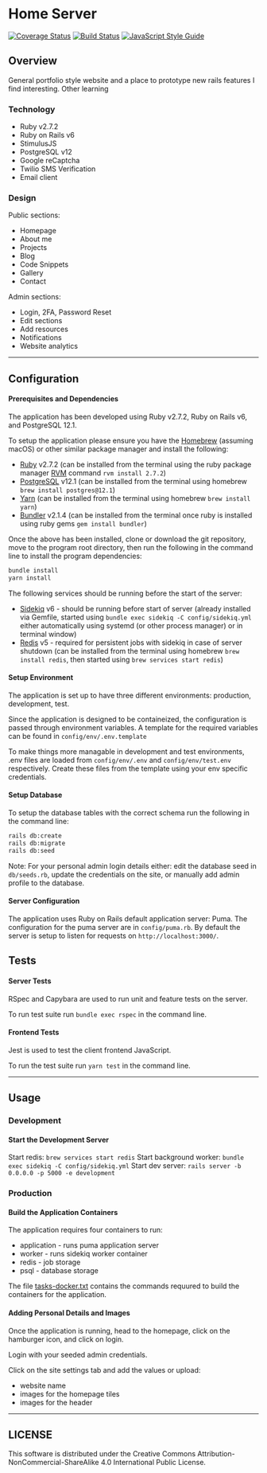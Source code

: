 # Home Server

[![Coverage Status](https://img.shields.io/coveralls/github/cpcwood/home-server?style=flat-square&color=sucess)](https://coveralls.io/github/cpcwood/home-server?branch=master) [![Build Status](https://img.shields.io/travis/com/cpcwood/home-server?style=flat-square&color=sucess)](https://travis-ci.com/github/cpcwood/home-server) [![JavaScript Style Guide](https://img.shields.io/badge/JS_code_style-standard-informational.svg?style=flat-square)](https://standardjs.com)

## Overview

General portfolio style website and a place to prototype new rails features I find interesting. Other learning 

### Technology

- Ruby v2.7.2
- Ruby on Rails v6
- StimulusJS
- PostgreSQL v12
- Google reCaptcha
- Twilio SMS Verification
- Email client

### Design

Public sections:
- Homepage
- About me
- Projects
- Blog
- Code Snippets
- Gallery
- Contact

Admin sections:
- Login, 2FA, Password Reset
- Edit sections
- Add resources
- Notifications
- Website analytics

-----------
## Configuration
#### Prerequisites and Dependencies

The application has been developed using Ruby v2.7.2, Ruby on Rails v6, and PostgreSQL 12.1. 

To setup the application please ensure you have the [Homebrew](https://brew.sh/) (assuming macOS) or other similar package manager and install the following:

- [Ruby](https://www.ruby-lang.org/en/) v2.7.2 (can be installed from the terminal using the ruby package manager [RVM](https://rvm.io/rvm/install) command ```rvm install 2.7.2```)
- [PostgreSQL](https://www.postgresql.org/) v12.1 (can be installed from the terminal using homebrew ```brew install postgres@12.1```)
- [Yarn](https://yarnpkg.com/) (can be installed from the terminal using homebrew ```brew install yarn```)
- [Bundler](https://bundler.io/) v2.1.4 (can be installed from the terminal once ruby is installed using ruby gems ```gem install bundler```)

Once the above has been installed, clone or download the git repository, move to the program root directory, then run the following in the command line to install the program dependencies:

```bash
bundle install
yarn install
```

The following services should be running before the start of the server:
- [Sidekiq](https://github.com/mperham/sidekiq) v6 - should be running before start of server (already installed via Gemfile, started using ```bundle exec sidekiq -C config/sidekiq.yml``` either automatically using systemd (or other process manager) or in terminal window)
- [Redis](https://redislabs.com/get-started-with-redis/) v5 - required for persistent jobs with sidekiq in case of server shutdown (can be installed from the terminal using homebrew ```brew install redis```, then started using ```brew services start redis```)

#### Setup Environment

The application is set up to have three different environments: production, development, test.

Since the application is designed to be containeized, the configuration is passed through environment variables. A template for the required variables can be found in ```config/env/.env.template```

To make things more managable in development and test environments, .env files are loaded from ```config/env/.env``` and ```config/env/test.env``` respectively. Create these files from the template using your env specific credentials.


#### Setup Database

To setup the database tables with the correct schema run the following in the command line:
```sh
rails db:create
rails db:migrate
rails db:seed
```

Note: For your personal admin login details either: edit the database seed in ```db/seeds.rb```, update the credentials on the site, or manually add admin profile to the database.

#### Server Configuration

The application uses Ruby on Rails default application server: Puma. The configuration for the puma server are in ```config/puma.rb```. By default the server is setup to listen for requests on ```http://localhost:3000/```.

## Tests

#### Server Tests

RSpec and Capybara are used to run unit and feature tests on the server. 

To run test suite run ```bundle exec rspec``` in the command line.

#### Frontend Tests

Jest is used to test the client frontend JavaScript.

To run the test suite run ```yarn test``` in the command line.

-----------
## Usage

### Development
#### Start the Development Server

Start redis: ```brew services start redis```
Start background worker: ```bundle exec sidekiq -C config/sidekiq.yml```
Start dev server: ```rails server -b 0.0.0.0 -p 5000 -e development```


### Production
#### Build the Application Containers

The application requires four containers to run:
- application - runs puma application server
- worker - runs sidekiq worker container
- redis - job storage
- psql - database storage


The file [tasks-docker.txt](tasks-docker.txt) contains the commands requured to build the containers for the application.

#### Adding Personal Details and Images

Once the application is running, head to the homepage, click on the hamburger icon, and click on login.

Login with your seeded admin credentials.

Click on the site settings tab and add the values or upload:
- website name
- images for the homepage tiles 
- images for the header

-----------
## LICENSE

This software is distributed under the Creative Commons Attribution-NonCommercial-ShareAlike 4.0 International Public License.